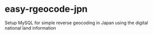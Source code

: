 # easy-rgeocode-jpn
Setup MySQL for simple reverse geocoding in Japan using the digital national land information
